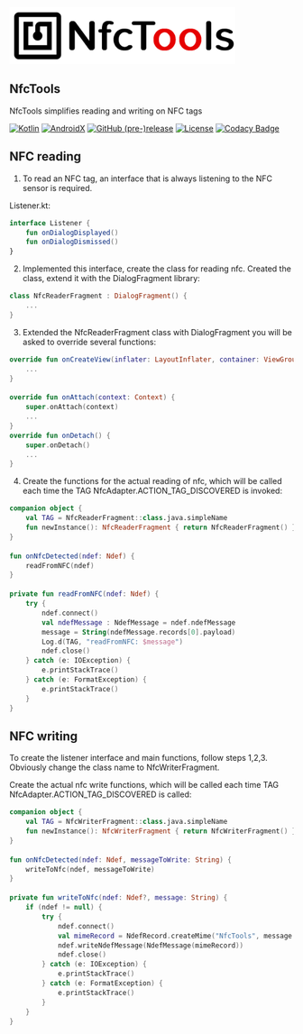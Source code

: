 <img src="docs/nfctools_logo.png" alt="Showcase" height="100px">

## NfcTools
NfcTools simplifies reading and writing on NFC tags

[![Kotlin](https://img.shields.io/badge/Kotlin-1.3.61-6200EE.svg?style=flat-square)](http://kotlinlang.org)
[![AndroidX](https://img.shields.io/badge/AndroidX-1.3.1-3700B3.svg?style=flat-square)](https://developer.android.com/jetpack/androidx/)
[![GitHub (pre-)release](https://img.shields.io/github/v/release/fctaddia/nfctools.svg?color=3700B3&include_prereleases&label=Release&style=flat-square)](./../../releases)
[![License](https://img.shields.io/github/license/fctaddia/NfcTools?color=03DAC5&label=License)](https://opensource.org/licenses/MIT)
[![Codacy Badge](https://app.codacy.com/project/badge/Grade/2f1acba06d8d4224953814006836d199)](https://www.codacy.com/manual/fctaddia/NfcTools?utm_source=github.com&amp;utm_medium=referral&amp;utm_content=fctaddia/NfcTools&amp;utm_campaign=Badge_Grade)

## NFC reading

1) To read an NFC tag, an interface that is always listening to the NFC sensor is required.

Listener.kt:

```kotlin
interface Listener {
    fun onDialogDisplayed()
    fun onDialogDismissed()
}
```
2) Implemented this interface, create the class for reading nfc. Created the class, extend it with the DialogFragment library:
```kotlin
class NfcReaderFragment : DialogFragment() {
    ...
}
```
3) Extended the NfcReaderFragment class with DialogFragment you will be asked to override several functions:
```kotlin
override fun onCreateView(inflater: LayoutInflater, container: ViewGroup?, savedInstanceState: Bundle?): View? {
    ...
}

override fun onAttach(context: Context) {
    super.onAttach(context)
    ...
}
override fun onDetach() {
    super.onDetach()
    ...
}
```
4) Create the functions for the actual reading of nfc, which will be called each time the TAG NfcAdapter.ACTION_TAG_DISCOVERED is invoked:
```kotlin
companion object {
    val TAG = NfcReaderFragment::class.java.simpleName
    fun newInstance(): NfcReaderFragment { return NfcReaderFragment() }
}

fun onNfcDetected(ndef: Ndef) {
    readFromNFC(ndef)
}

private fun readFromNFC(ndef: Ndef) {
    try {
        ndef.connect()
        val ndefMessage : NdefMessage = ndef.ndefMessage
        message = String(ndefMessage.records[0].payload)
        Log.d(TAG, "readFromNFC: $message")
        ndef.close()
    } catch (e: IOException) {
        e.printStackTrace()
    } catch (e: FormatException) {
        e.printStackTrace()
    }
}
```
## NFC writing

To create the listener interface and main functions, follow steps 1,2,3. Obviously change the class name to NfcWriterFragment.

Create the actual nfc write functions, which will be called each time TAG NfcAdapter.ACTION_TAG_DISCOVERED is called:
```kotlin
companion object {
    val TAG = NfcWriterFragment::class.java.simpleName
    fun newInstance(): NfcWriterFragment { return NfcWriterFragment() }
}

fun onNfcDetected(ndef: Ndef, messageToWrite: String) {
    writeToNfc(ndef, messageToWrite)
}

private fun writeToNfc(ndef: Ndef?, message: String) {
    if (ndef != null) {
        try {
            ndef.connect()
            val mimeRecord = NdefRecord.createMime("NfcTools", message.toByteArray(Charset.forName("US-ASCII")))
            ndef.writeNdefMessage(NdefMessage(mimeRecord))
            ndef.close()
        } catch (e: IOException) {
            e.printStackTrace()
        } catch (e: FormatException) {
            e.printStackTrace()
        }
    }
}
```
